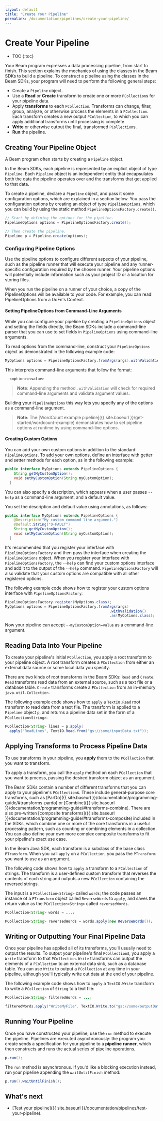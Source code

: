 ```yaml
---
layout: default
title: "Create Your Pipeline"
permalink: /documentation/pipelines/create-your-pipeline/
---
```

# Create Your Pipeline

* TOC
{:toc}

Your Beam program expresses a data processing pipeline, from start to finish. This section explains the mechanics of using the classes in the Beam SDKs to build a pipeline. To construct a pipeline using the classes in the Beam SDKs, your program will need to perform the following general steps:

*   Create a `Pipeline` object.
*   Use a **Read** or **Create** transform to create one or more `PCollection`s for your pipeline data.
*   Apply **transforms** to each `PCollection`. Transforms can change, filter, group, analyze, or otherwise process the elements in a `PCollection`. Each transform creates a new output `PCollection`, to which you can apply additional transforms until processing is complete.
*   **Write** or otherwise output the final, transformed `PCollection`s.
*   **Run** the pipeline.

## Creating Your Pipeline Object

A Beam program often starts by creating a `Pipeline` object.

In the Beam SDKs, each pipeline is represented by an explicit object of type `Pipeline`. Each `Pipeline` object is an independent entity that encapsulates both the data the pipeline operates over and the transforms that get applied to that data.

To create a pipeline, declare a `Pipeline` object, and pass it some configuration options, which are explained in a section below. You pass the configuration options by creating an object of type `PipelineOptions`, which you can build by using the static method `PipelineOptionsFactory.create()`.

```java
// Start by defining the options for the pipeline.
PipelineOptions options = PipelineOptionsFactory.create();

// Then create the pipeline.
Pipeline p = Pipeline.create(options);
```

### Configuring Pipeline Options

Use the pipeline options to configure different aspects of your pipeline, such as the pipeline runner that will execute your pipeline and any runner-specific configuration required by the chosen runner. Your pipeline options will potentially include information such as your project ID or a location for storing files. 

When you run the pipeline on a runner of your choice, a copy of the PipelineOptions will be available to your code. For example, you can read PipelineOptions from a DoFn's Context.

#### Setting PipelineOptions from Command-Line Arguments

While you can configure your pipeline by creating a `PipelineOptions` object and setting the fields directly, the Beam SDKs include a command-line parser that you can use to set fields in `PipelineOptions` using command-line arguments.

To read options from the command-line, construct your `PipelineOptions` object as demonstrated in the following example code:

```java
MyOptions options = PipelineOptionsFactory.fromArgs(args).withValidation().create();
```

This interprets command-line arguments that follow the format:

```java
--<option>=<value>
```

> **Note:** Appending the method `.withValidation` will check for required command-line arguments and validate argument values.

Building your `PipelineOptions` this way lets you specify any of the options as a command-line argument.

> **Note:** The [WordCount example pipeline]({{ site.baseurl }}/get-started/wordcount-example) demonstrates how to set pipeline options at runtime by using command-line options.

#### Creating Custom Options

You can add your own custom options in addition to the standard `PipelineOptions`. To add your own options, define an interface with getter and setter methods for each option, as in the following example:

```java
public interface MyOptions extends PipelineOptions {
    String getMyCustomOption();
    void setMyCustomOption(String myCustomOption);
  }
```

You can also specify a description, which appears when a user passes `--help` as a command-line argument, and a default value.

You set the description and default value using annotations, as follows:

```java
public interface MyOptions extends PipelineOptions {
    @Description("My custom command line argument.")
    @Default.String("D-FAULT")
    String getMyCustomOption();
    void setMyCustomOption(String myCustomOption);
  }
```

It's recommended that you register your interface with `PipelineOptionsFactory` and then pass the interface when creating the `PipelineOptions` object. When you register your interface with `PipelineOptionsFactory`, the `--help` can find your custom options interface and add it to the output of the `--help` command. `PipelineOptionsFactory` will also validate that your custom options are compatible with all other registered options.

The following example code shows how to register your custom options interface with `PipelineOptionsFactory`:

```java
PipelineOptionsFactory.register(MyOptions.class);
MyOptions options = PipelineOptionsFactory.fromArgs(args)
                                                .withValidation()
                                                .as(MyOptions.class);
```

Now your pipeline can accept `--myCustomOption=value` as a command-line argument.

## Reading Data Into Your Pipeline

To create your pipeline's initial `PCollection`, you apply a root transform to your pipeline object. A root transform creates a `PCollection` from either an external data source or some local data you specify.

There are two kinds of root transforms in the Beam SDKs: `Read` and `Create`. `Read` transforms read data from an external source, such as a text file or a database table. `Create` transforms create a `PCollection` from an in-memory `java.util.Collection`.

The following example code shows how to `apply` a `TextIO.Read` root transform to read data from a text file. The transform is applied to a `Pipeline` object `p`, and returns a pipeline data set in the form of a `PCollection<String>`:

```java
PCollection<String> lines = p.apply(
  apply("ReadLines", TextIO.Read.from("gs://some/inputData.txt"));
```

## Applying Transforms to Process Pipeline Data

To use transforms in your pipeline, you **apply** them to the `PCollection` that you want to transform.

To apply a transform, you call the `apply` method on each `PCollection` that you want to process, passing the desired transform object as an argument.

The Beam SDKs contain a number of different transforms that you can apply to your pipeline's `PCollection`s. These include general-purpose core transforms, such as [ParDo]({{ site.baseurl }}/documentation/programming-guide/#transforms-pardo) or [Combine]({{ site.baseurl }}/documentation/programming-guide/#transforms-combine). There are also pre-written [composite transforms]({{ site.baseurl }}/documentation/programming-guide/#transforms-composite) included in the SDKs, which combine one or more of the core transforms in a useful processing pattern, such as counting or combining elements in a collection. You can also define your own more complex composite transforms to fit your pipeline's exact use case.

In the Beam Java SDK, each transform is a subclass of the base class `PTransform`. When you call `apply` on a `PCollection`, you pass the `PTransform` you want to use as an argument.

The following code shows how to `apply` a transform to a `PCollection` of strings. The transform is a user-defined custom transform that reverses the contents of each string and outputs a new `PCollection` containing the reversed strings.

The input is a `PCollection<String>` called `words`; the code passes an instance of a `PTransform` object called `ReverseWords` to `apply`, and saves the return value as the `PCollection<String>` called `reversedWords`.

```java
PCollection<String> words = ...;

PCollection<String> reversedWords = words.apply(new ReverseWords());
```

## Writing or Outputting Your Final Pipeline Data

Once your pipeline has applied all of its transforms, you'll usually need to output the results. To output your pipeline's final `PCollection`s, you apply a `Write` transform to that `PCollection`. `Write` transforms can output the elements of a `PCollection` to an external data sink, such as a database table. You can use `Write` to output a `PCollection` at any time in your pipeline, although you'll typically write out data at the end of your pipeline.

The following example code shows how to `apply` a `TextIO.Write` transform to write a `PCollection` of `String` to a text file:

```java
PCollection<String> filteredWords = ...;

filteredWords.apply("WriteMyFile", TextIO.Write.to("gs://some/outputData.txt"));
```

## Running Your Pipeline

Once you have constructed your pipeline, use the `run` method to execute the pipeline. Pipelines are executed asynchronously: the program you create sends a specification for your pipeline to a **pipeline runner**, which then constructs and runs the actual series of pipeline operations. 

```java
p.run();
```

The `run` method is asynchronous. If you'd like a blocking execution instead, run your pipeline appending the `waitUntilFinish` method:

```java
p.run().waitUntilFinish();
```

## What's next

*   [Test your pipeline]({{ site.baseurl }}/documentation/pipelines/test-your-pipeline).
